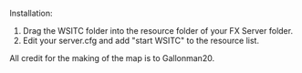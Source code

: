 Installation:
1. Drag the WSITC folder into the resource folder of your FX Server folder.
2. Edit your server.cfg and add "start WSITC" to the resource list.

All credit for the making of the map is to Gallonman20.